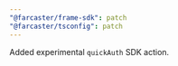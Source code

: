 ```yaml
---
"@farcaster/frame-sdk": patch
"@farcaster/tsconfig": patch
---
```


Added experimental `quickAuth` SDK action.
